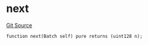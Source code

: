 # next
[Git Source](https://github.com/lidofinance/community-staking-module/blob/ed13582ed87bf90a004e225eef6ca845b31d396d/src/lib/QueueLib.sol)


```solidity
function next(Batch self) pure returns (uint128 n);
```

